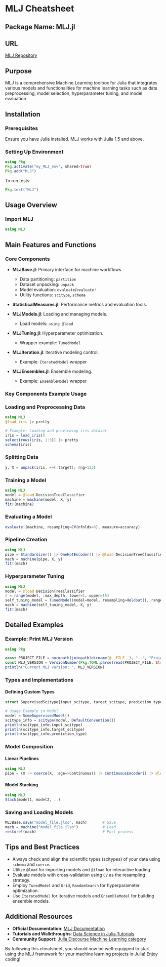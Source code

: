 # MLJ Cheatsheet

## Package Name: MLJ.jl

## URL
[MLJ Repository](https://github.com/JuliaAI/MLJ.jl)

## Purpose
MLJ is a comprehensive Machine Learning toolbox for Julia that integrates various models and functionalities for machine learning tasks such as data preprocessing, model selection, hyperparameter tuning, and model evaluation.

## Installation
### Prerequisites
Ensure you have Julia installed. MLJ works with Julia 1.5 and above.

### Setting Up Environment
```julia
using Pkg
Pkg.activate("my_MLJ_env", shared=true)
Pkg.add("MLJ")
```

To run tests:
```julia
Pkg.test("MLJ")
```

## Usage Overview
### Import MLJ
```julia
using MLJ
```

## Main Features and Functions
### Core Components
- **MLJBase.jl**: Primary interface for machine workflows.
    - Data partitioning: `partition`
    - Dataset unpacking: `unpack`
    - Model evaluation: `evaluate`/`evaluate!`
    - Utility functions: `scitype`, `schema`

- **StatisticalMeasures.jl**: Performance metrics and evaluation tools.

- **MLJModels.jl**: Loading and managing models.
    - Load models: `using @load`

- **MLJTuning.jl**: Hyperparameter optimization.
    - Wrapper example: `TunedModel`

- **MLJIteration.jl**: Iterative modeling control.
    - Example: `IteratedModel` wrapper

- **MLJEnsembles.jl**: Ensemble modeling.
    - Example: `EnsembleModel` wrapper

### Key Components Example Usage

### Loading and Preprocessing Data
```julia
using MLJ
@load_iris |> pretty

# Example: Loading and previewing iris dataset
iris = load_iris()
select(rows(iris, 1:3)) |> pretty
schema(iris)
```
### Splitting Data
```julia
y, X = unpack(iris, ==(:target); rng=123)
```

### Training a Model
```julia
using MLJ
model = @load DecisionTreeClassifier
machine = machine(model, X, y)
fit!(machine)
```

### Evaluating a Model
```julia
evaluate!(machine, resampling=CV(nfolds=6), measure=accuracy)
```

### Pipeline Creation
```julia
using MLJ
pipe = Standardizer() |> OneHotEncoder() |> @load DecisionTreeClassifier
mach = machine(pipe, X, y)
fit!(mach)
```

### Hyperparameter Tuning
```julia
using MLJ
model = @load DecisionTreeClassifier
r = range(model, :max_depth, lower=1, upper=15)
self_tuning_model = TunedModel(model=model, resampling=Holdout(), range=r, measure=auc)
mach = machine(self_tuning_model, X, y)
fit!(mach)
```

## Detailed Examples

### Example: Print MLJ Version
```julia
using Pkg

const PROJECT_FILE = normpath(joinpath(dirname(@__FILE__), "..", "Project.toml"))
const MLJ_VERSION = VersionNumber(Pkg.TOML.parse(read(PROJECT_FILE, String))["tools"]["MLJ"]["version"])
println("Current MLJ version: ", MLJ_VERSION)
```

### Types and Implementations
#### Defining Custom Types
```julia
struct SupervisedScitype{input_scitype, target_scitype, prediction_type} end

# Usage Example in Model
model = SomeSupervisedModel()
scitype_info = scitype(model, DefaultConvention())
println(scitype_info.input_scitype)
println(scitype_info.target_scitype)
println(scitype_info.prediction_type)
```

### Model Composition
#### Linear Pipelines
```julia
using MLJ
pipe = (X -> coerce(X, :age=>Continuous)) |> ContinuousEncoder() |> @load KNNRegressor(K=2)
```

#### Model Stacking
```julia
using MLJ
Stack(model1, model2, ..)
```

### Saving and Loading Models
```julia
MLJBase.save("model_file.jlso", mach)       # Save
mach = machine("model_file.jlso")           # Load
restore!(mach)                              # Post-process
```

## Tips and Best Practices
- Always check and align the scientific types (scitypes) of your data using `schema` and `coerce`.
- Utilize `@load` for importing models and `@iload` for interactive loading.
- Evaluate models with cross-validation using `CV` as the resampling strategy.
- Employ `TunedModel` and `Grid`, `RandomSearch` for hyperparameter optimization.
- Use `IteratedModel` for iterative models and `EnsembleModel` for building ensemble models.

## Additional Resources
- **Official Documentation**: [MLJ Documentation](https://JuliaAI.github.io/MLJ.jl/dev/)
- **Tutorials and Walkthroughs**: [Data Science in Julia Tutorials](https://JuliaAI.github.io/DataScienceTutorials.jl/)
- **Community Support**: [Julia Discourse Machine Learning category](https://discourse.julialang.org/c/domain/machine-learning)

By following this cheatsheet, you should now be well-equipped to start using the MLJ framework for your machine learning projects in Julia! Enjoy coding!